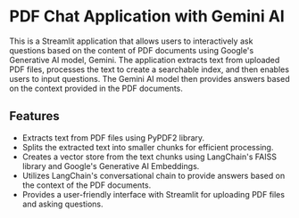 # PDF Chat Application with Gemini AI

This is a Streamlit application that allows users to interactively ask questions based on the content of PDF documents using Google's Generative AI model, Gemini. The application extracts text from uploaded PDF files, processes the text to create a searchable index, and then enables users to input questions. The Gemini AI model then provides answers based on the context provided in the PDF documents.

## Features

- Extracts text from PDF files using PyPDF2 library.
- Splits the extracted text into smaller chunks for efficient processing.
- Creates a vector store from the text chunks using LangChain's FAISS library and Google's Generative AI Embeddings.
- Utilizes LangChain's conversational chain to provide answers based on the context of the PDF documents.
- Provides a user-friendly interface with Streamlit for uploading PDF files and asking questions.

   
